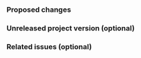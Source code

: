 <!--Thanks for your contribution. See [CONTRIBUTING](CONTRIBUTING.md)
    for this project's contribution guidelines. Remove these comments
    as you go.

    DO NOT edit files and directories listed in _data/not_edited_here.yaml.
    These are maintained in upstream repos and changes here will be lost.

    Help us merge your changes more quickly by adding details and setting metadata
    (such as labels, milestones, and reviewers) over at the right-hand side.-->

### Proposed changes

<!--Tell us what you did and why-->

### Unreleased project version (optional)

<!--If this change only applies to an unreleased version of a project, note
    that here and base your work on the `vnext-` branch for your project. If
    this doesn't apply to this PR, you can remove this whole section.
    Set a milestone if appropriate. -->

### Related issues (optional)

<!--Refer to related PRs or issues: #1234, or 'Fixes #1234' or 'Closes #1234'.
    Or link to full URLs to issues or pull requests in other Github projects -->
